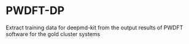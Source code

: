 # PWDFT-DP
Extract training data for deepmd-kit from the output results of PWDFT software for the gold cluster systems

